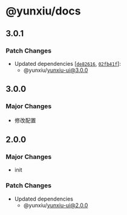 # @yunxiu/docs

## 3.0.1

### Patch Changes

- Updated dependencies [[`de82616`](https://github.com/yichuSpace/yunxiu/commit/de8261668e47a63d97659e99f2ac138d511d8138), [`02fb41f`](https://github.com/yichuSpace/yunxiu/commit/02fb41f9dbf0466947629e54c022905b29227946)]:
  - @yunxiu/yunxiu-ui@3.0.0

## 3.0.0

### Major Changes

- 修改配置

## 2.0.0

### Major Changes

- init

### Patch Changes

- Updated dependencies
  - @yunxiu/yunxiu-ui@2.0.0
